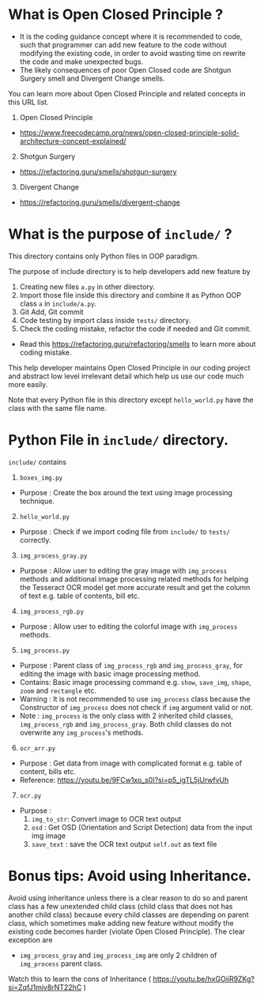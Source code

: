# What is Open Closed Principle ?

* It is the coding guidance concept where it is recommended to code, such that programmer can
  add new feature to the code without modifying the existing code, 
  in order to avoid wasting time on rewrite the code and make unexpected bugs.
* The likely consequences of poor Open Closed code are Shotgun Surgery smell and Divergent Change smells.

You can learn more about Open Closed Principle and related concepts in this URL list.
1. Open Closed Principle
* https://www.freecodecamp.org/news/open-closed-principle-solid-architecture-concept-explained/
2. Shotgun Surgery
* https://refactoring.guru/smells/shotgun-surgery
3. Divergent Change 
* https://refactoring.guru/smells/divergent-change

# What is the purpose of `include/` ?

This directory contains only Python files in OOP paradigm. 

The purpose of include directory is to help developers add new feature by 
1.  Creating new files `a.py` in other directory.
2.  Import those file inside this directory and combine it as Python OOP class `a` in `include/a.py`. 
3.  Git Add, Git commit 
4.  Code testing by import class inside `tests/` directory.
5.  Check the coding mistake, refactor the code if needed and Git commit.
*   Read this https://refactoring.guru/refactoring/smells to learn more about coding mistake.

This help developer maintains Open Closed Principle in our coding project and 
abstract low level irrelevant detail which help us use our code much more easily.

Note that every Python file in this directory except `hello_world.py` have the class with the same file name.

# Python File in `include/` directory.

`include/` contains
1.  `boxes_img.py`
-   Purpose : Create the box around the text using image processing technique.
2.  `hello_world.py`
-   Purpose : Check if we import coding file from `include/` to `tests/` correctly.
3.  `img_process_gray.py`
-   Purpose : Allow user to editing the gray image with `img_process` methods and additional image processing related methods for helping the Tesseract OCR model get more accurate result and get the column of text e.g. table of contents, bill etc.
4.  `img_process_rgb.py`
-   Purpose : Allow user to editing the colorful image with `img_process` methods.
5.  `img_process.py`
-   Purpose : Parent class of `img_process_rgb` and `img_process_gray`, for editing the image with basic image processing method.
-   Contains: Basic image processing command e.g. `show`, `save_img`, `shape`, `zoom` and `rectangle` etc.
-   Warning : It is not recommended to use `img_process` class because the Constructor of `img_process` does not check if `img` argument valid or not.
-   Note : `img_process` is the only class with 2 inherited child classes, `img_process_rgb` and `img_process_gray`. Both child classes do not overwrite any `img_process`'s methods.
6.  `ocr_arr.py`
-   Purpose : Get data from image with complicated format e.g. table of content, bills etc.
-   Reference: https://youtu.be/9FCw1xo_s0I?si=p5_igTL5jUrwfvUh
7.  `ocr.py`
-   Purpose : 
    1.  `img_to_str`: Convert image to OCR text output
    2.  `osd`       : Get OSD (Orientation and Script Detection) data from the input img image
    3.  `save_text` : save the OCR text output `self.out` as text file

# Bonus tips: Avoid using Inheritance.

Avoid using inheritance unless there is a clear reason to do so 
and parent class has a few unextended child class (child class that does not has another child class)
because every child classes are depending on parent class, which sometimes make adding new feature 
without modify the existing code becomes harder (violate Open Closed Principle). The clear exception are
* `img_process_gray` and `img_process_img` are only 2 children of `img_process` parent class.

Watch this to learn the cons of Inheritance ( https://youtu.be/hxGOiiR9ZKg?si=ZqfJ1mjv8rNT22hC )
